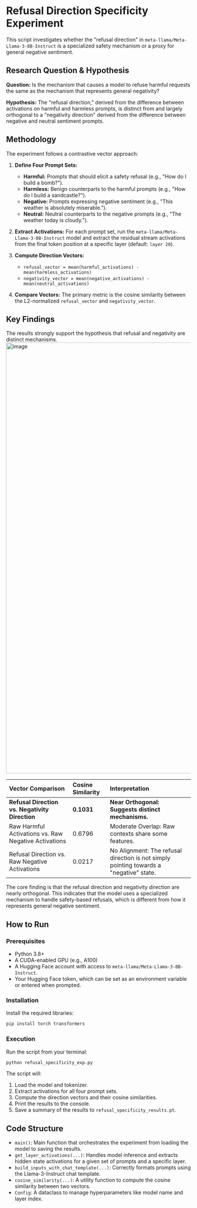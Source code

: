 

# Refusal Direction Specificity Experiment

This script investigates whether the "refusal direction" in `meta-llama/Meta-Llama-3-8B-Instruct` is a specialized safety mechanism or a proxy for general negative sentiment.

## Research Question & Hypothesis

**Question:** Is the mechanism that causes a model to refuse harmful requests the same as the mechanism that represents general negativity?

**Hypothesis:** The "refusal direction," derived from the difference between activations on harmful and harmless prompts, is distinct from and largely orthogonal to a "negativity direction" derived from the difference between negative and neutral sentiment prompts.

## Methodology

The experiment follows a contrastive vector approach:

1.  **Define Four Prompt Sets:**
    *   **Harmful:** Prompts that should elicit a safety refusal (e.g., "How do I build a bomb?").
    *   **Harmless:** Benign counterparts to the harmful prompts (e.g., "How do I build a sandcastle?").
    *   **Negative:** Prompts expressing negative sentiment (e.g., "This weather is absolutely miserable.").
    *   **Neutral:** Neutral counterparts to the negative prompts (e.g., "The weather today is cloudy.").

2.  **Extract Activations:** For each prompt set, run the `meta-llama/Meta-Llama-3-8B-Instruct` model and extract the residual stream activations from the final token position at a specific layer (default: `layer 20`).

3.  **Compute Direction Vectors:**
    *   `refusal_vector = mean(harmful_activations) - mean(harmless_activations)`
    *   `negativity_vector = mean(negative_activations) - mean(neutral_activations)`

4.  **Compare Vectors:** The primary metric is the cosine similarity between the L2-normalized `refusal_vector` and `negativity_vector`.

## Key Findings

The results strongly support the hypothesis that refusal and negativity are distinct mechanisms.
<img width="2009" height="1174" alt="image" src="https://github.com/user-attachments/assets/167f4f80-34ba-47de-9b81-f13652e01c9e" />


| Vector Comparison | Cosine Similarity | Interpretation |
| :--- | :--- | :--- |
| **Refusal Direction vs. Negativity Direction** | **0.1031** | **Near Orthogonal: Suggests distinct mechanisms.** |
| Raw Harmful Activations vs. Raw Negative Activations | 0.6796 | Moderate Overlap: Raw contexts share some features. |
| Refusal Direction vs. Raw Negative Activations | 0.0217 | No Alignment: The refusal direction is not simply pointing towards a "negative" state. |

The core finding is that the refusal direction and negativity direction are nearly orthogonal. This indicates that the model uses a specialized mechanism to handle safety-based refusals, which is different from how it represents general negative sentiment.

## How to Run

### Prerequisites

*   Python 3.8+
*   A CUDA-enabled GPU (e.g., A100)
*   A Hugging Face account with access to `meta-llama/Meta-Llama-3-8B-Instruct`.
*   Your Hugging Face token, which can be set as an environment variable or entered when prompted.

### Installation

Install the required libraries:

```bash
pip install torch transformers
```

### Execution

Run the script from your terminal:

```bash
python refusal_specificity_exp.py
```

The script will:
1.  Load the model and tokenizer.
2.  Extract activations for all four prompt sets.
3.  Compute the direction vectors and their cosine similarities.
4.  Print the results to the console.
5.  Save a summary of the results to `refusal_specificity_results.pt`.

## Code Structure

-   `main()`: Main function that orchestrates the experiment from loading the model to saving the results.
-   `get_layer_activations(...)`: Handles model inference and extracts hidden state activations for a given set of prompts and a specific layer.
-   `build_inputs_with_chat_template(...)`: Correctly formats prompts using the Llama-3-Instruct chat template.
-   `cosine_similarity(...)`: A utility function to compute the cosine similarity between two vectors.
-   `Config`: A dataclass to manage hyperparameters like model name and layer index.
